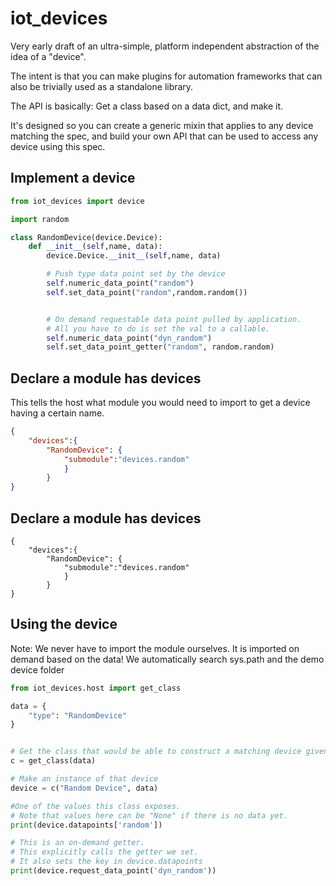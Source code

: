 # iot_devices

Very early draft of an ultra-simple, platform independent abstraction of the idea of a "device".

The intent is that you can make plugins for automation frameworks that can also be trivially used as a standalone library.

The API is basically: Get a class based on a data dict, and make it.

It's designed so you can create a generic mixin that applies to any device matching the spec, and build your own API
that can be used to access any device using this spec.


## Implement a device
```python
from iot_devices import device

import random

class RandomDevice(device.Device):
    def __init__(self,name, data):
        device.Device.__init__(self,name, data)

        # Push type data point set by the device
        self.numeric_data_point("random")
        self.set_data_point("random",random.random())


        # On demand requestable data point pulled by application.
        # All you have to do is set the val to a callable.
        self.numeric_data_point("dyn_random")
        self.set_data_point_getter("random", random.random)
```

## Declare a module has devices
This tells the host what module you would need to import to get a device having a certain name.

```json
{
	"devices":{
		"RandomDevice": {
			"submodule":"devices.random"
			}
		}
} 
```

## Declare a module has devices 
```
{
	"devices":{
		"RandomDevice": {
			"submodule":"devices.random"
			}
		}
} 
```

## Using the device

Note: We never have to import the module ourselves. It is imported on demand based on the data!
We automatically search sys.path and the demo device folder

``` python
from iot_devices.host import get_class

data = {
    "type": "RandomDevice"
}


# Get the class that would be able to construct a matching device given the data
c = get_class(data)

# Make an instance of that device
device = c("Random Device", data)

#One of the values this class exposes.
# Note that values here can be "None" if there is no data yet.
print(device.datapoints['random'])

# This is an on-demand getter.  
# This explicitly calls the getter we set.
# It also sets the key in device.datapoints
print(device.request_data_point('dyn_random'))
```
